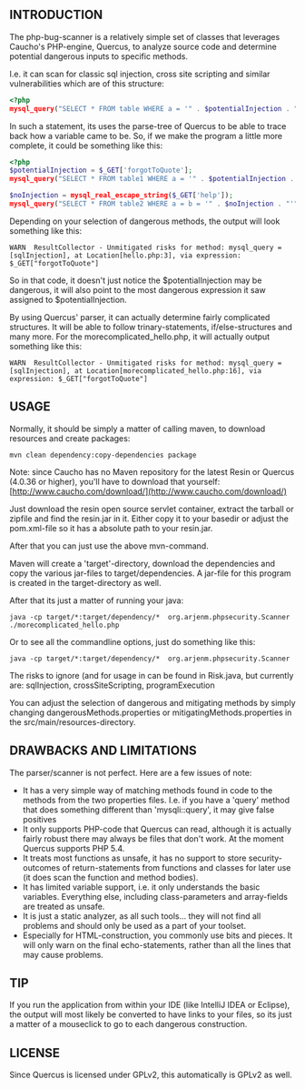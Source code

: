 ## INTRODUCTION

The php-bug-scanner is a relatively simple set of classes that leverages Caucho's PHP-engine, Quercus,
 to analyze source code and determine potential dangerous inputs to specific methods.

I.e. it can scan for classic sql injection, cross site scripting and similar vulnerabilities which are of this structure:
```php
<?php
mysql_query("SELECT * FROM table WHERE a = '" . $potentialInjection . "' AND b = '" . $noInjection . "'");
```

In such a statement, its uses the parse-tree of Quercus to be able to trace back how a variable came to be. So,
if we make the program a little more complete, it could be something like this:

```php
<?php
$potentialInjection = $_GET['forgotToQuote'];
mysql_query("SELECT * FROM table1 WHERE a = '" . $potentialInjection . "'");

$noInjection = mysql_real_escape_string($_GET['help']);
mysql_query("SELECT * FROM table2 WHERE a = b = '" . $noInjection . "'");
```

Depending on your selection of dangerous methods, the output will look something like this:

```
WARN  ResultCollector - Unmitigated risks for method: mysql_query = [sqlInjection], at Location[hello.php:3], via expression: $_GET["forgotToQuote"]
```


So in that code, it doesn't just notice the $potentialInjection may be dangerous, it will also point to the most dangerous
 expression it saw assigned to $potentialInjection.

By using Quercus' parser, it can actually determine fairly complicated structures. It will be able to follow trinary-statements, if/else-structures and many more.
For the morecomplicated_hello.php, it will actually output something like this:

```
WARN  ResultCollector - Unmitigated risks for method: mysql_query = [sqlInjection], at Location[morecomplicated_hello.php:16], via expression: $_GET["forgotToQuote"]
```


## USAGE

Normally, it should be simply a matter of calling maven, to download resources and create packages:
```
mvn clean dependency:copy-dependencies package
```

Note: since Caucho has no Maven repository for the latest Resin or Quercus (4.0.36 or higher), you'll have to download that yourself:
[http://www.caucho.com/download/](http://www.caucho.com/download/)

Just download the resin open source servlet container, extract the tarball or zipfile and find the resin.jar in it. Either copy it to your basedir or adjust the pom.xml-file so it has a absolute path to your resin.jar.

After that you can just use the above mvn-command.

Maven will create a 'target'-directory, download the dependencies and copy the various jar-files to target/dependencies.
A jar-file for this program is created in the target-directory as well.

After that its just a matter of running your java:

```
java -cp target/*:target/dependency/*  org.arjenm.phpsecurity.Scanner ./morecomplicated_hello.php
```

Or to see all the commandline options, just do something like this:

```
java -cp target/*:target/dependency/*  org.arjenm.phpsecurity.Scanner
```

The risks to ignore (and for usage in  can be found in Risk.java, but currently are:
sqlInjection, crossSiteScripting, programExecution

You can adjust the selection of dangerous and mitigating methods by simply changing dangerousMethods.properties or mitigatingMethods.properties in the src/main/resources-directory.

## DRAWBACKS AND LIMITATIONS

The parser/scanner is not perfect. Here are a few issues of note:
- It has a very simple way of matching methods found in code to the methods from the two properties files. I.e. if you have a 'query' method that does something different than 'mysqli::query', it may give false positives
- It only supports PHP-code that Quercus can read, although it is actually fairly robust there may always be files that don't work. At the moment Quercus supports PHP 5.4.
- It treats most functions as unsafe, it has no support to store security-outcomes of return-statements from functions and classes for later use (it does scan the function and method bodies).
- It has limited variable support, i.e. it only understands the basic variables. Everything else, including class-parameters and array-fields are treated as unsafe.
- It is just a static analyzer, as all such tools... they will not find all problems and should only be used as a part of your toolset.
- Especially for HTML-construction, you commonly use bits and pieces. It will only warn on the final echo-statements, rather than all the lines that may cause problems.

## TIP

If you run the application from within your IDE (like IntelliJ IDEA or Eclipse), the output will most likely be converted to have links to your files, so its just a matter of a mouseclick to go to each dangerous construction.

## LICENSE
Since Quercus is licensed under GPLv2, this automatically is GPLv2 as well.
